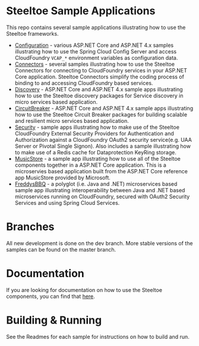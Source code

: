 # Steeltoe Sample Applications
This repo contains several sample applications illustrating how to use the Steeltoe frameworks. 

* [Configuration](https://github.com/SteeltoeOSS/Samples/tree/master/Configuration) - various ASP.NET Core and ASP.NET 4.x samples illustrating how to use the Spring Cloud Config Server and access CloudFoundry `VCAP_*` environment variables as configuration data.
* [Connectors](https://github.com/SteeltoeOSS/Samples/tree/master/Connectors) - several samples illustrating how to use the Steeltoe Connectors for connecting to CloudFoundry services in your ASP.NET Core application. Steeltoe Connectors simplify the coding process of binding to and accessing CloudFoundry based services.
* [Discovery](https://github.com/SteeltoeOSS/Samples/tree/master/Discovery) - ASP.NET Core and ASP.NET 4.x sample apps illustrating how to use the Steeltoe discovery packages for Service discovery in micro services based application.
* [CircuitBreaker](https://github.com/SteeltoeOSS/Samples/tree/master/CircuitBreaker) - ASP.NET Core and ASP.NET 4.x sample apps illustrating how to use the Steeltoe Circuit Breaker packages for building scalable and resilient micro services based application.
* [Security](https://github.com/SteeltoeOSS/Samples/tree/master/Security) - sample apps illustrating how to make use of the Steeltoe CloudFoundry External Security Providers for Authentication and Authorization against a CloudFoundry OAuth2 security service(e.g. UAA Server or Pivotal Single Signon). Also includes a sample illustrating how to make use of a Redis cache for Dataprotection KeyRing storage.
* [MusicStore](https://github.com/SteeltoeOSS/Samples/tree/master/MusicStore) -  a sample app illustrating how to use all of the Steeltoe components together in a ASP.NET Core application. This is a microservies based application built from the ASP.NET Core reference app MusicStore provided by Microsoft.
* [FreddysBBQ](https://github.com/SteeltoeOSS/Samples/tree/master/FreddysBBQ) - a polyglot (i.e. Java and .NET) microservices based sample app illustrating interoperability between Java and .NET based microservices running on CloudFoundry, secured with OAuth2 Security Services and using Spring Cloud Services.

# Branches

All new development is done on the dev branch. More stable versions of the samples can be found on the master branch.

# Documentation

If you are looking for documentation on how to use the Steeltoe components, you can find that [here](https://steeltoe.io/docs/).

# Building & Running

See the Readmes for each sample for instructions on how to build and run.

